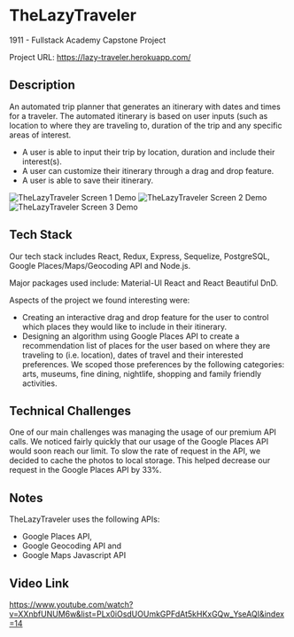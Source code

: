 # TheLazyTraveler

1911 - Fullstack Academy Capstone Project

Project URL: https://lazy-traveler.herokuapp.com/

## Description

An automated trip planner that generates an itinerary with dates and times for a traveler. The automated itinerary is based on user inputs (such as location to where they are traveling to, duration of the trip and any specific areas of interest.

* A user is able to input their trip by location, duration and include their interest(s).
* A user can customize their itinerary through a drag and drop feature.
* A user is able to save their itinerary.

![TheLazyTraveler Screen 1 Demo](https://media.giphy.com/media/37gHOTTmCp5nZ1LW9K/giphy.gif)
![TheLazyTraveler Screen 2 Demo](https://media.giphy.com/media/R43Q42JzDULsYdN2aL/giphy.gif)
![TheLazyTraveler Screen 3 Demo](https://gph.is/g/aNVDz8M)

## Tech Stack

Our tech stack includes React, Redux, Express, Sequelize, PostgreSQL, Google Places/Maps/Geocoding API and Node.js.

Major packages used include: Material-UI React and React Beautiful DnD.

Aspects of the project we found interesting were:

* Creating an interactive drag and drop feature for the user to control which places they would like to include in their itinerary.
* Designing an algorithm using Google Places API to create a recommendation list of places for the user based on where they are traveling to (i.e. location), dates of travel and their interested preferences. We scoped those preferences by the following categories: arts, museums, fine dining, nightlife, shopping and family friendly activities.

## Technical Challenges

One of our main challenges was managing the usage of our premium API calls.  We noticed fairly quickly that our usage of the Google Places API would soon reach our limit.  To slow the rate of request in the API, we decided to cache the photos to local storage.  This helped decrease our request in the Google Places API by 33%. 

## Notes

TheLazyTraveler uses the following APIs:

* Google Places API,
* Google Geocoding API and
* Google Maps Javascript API

## Video Link

https://www.youtube.com/watch?v=XXnbfUNUM6w&list=PLx0iOsdUOUmkGPFdAt5kHKxGQw_YseAQI&index=14
